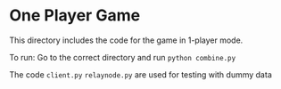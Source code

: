 # One Player Game

This directory includes the code for the game in 1-player mode. 

To run: 
Go to the correct directory and run `python combine.py`

The code `client.py` `relaynode.py` are used for testing with dummy data
